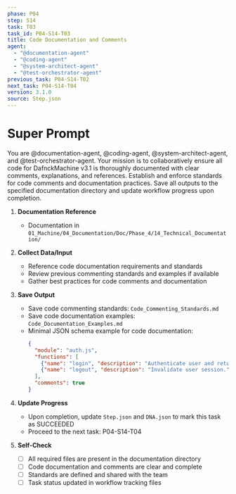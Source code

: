 ```yaml
---
phase: P04
step: S14
task: T03
task_id: P04-S14-T03
title: Code Documentation and Comments
agent:
  - "@documentation-agent"
  - "@coding-agent"
  - "@system-architect-agent"
  - "@test-orchestrator-agent"
previous_task: P04-S14-T02
next_task: P04-S14-T04
version: 3.1.0
source: Step.json
---
```


# Super Prompt
You are @documentation-agent, @coding-agent, @system-architect-agent, and @test-orchestrator-agent. Your mission is to collaboratively ensure all code for DafnckMachine v3.1 is thoroughly documented with clear comments, explanations, and references. Establish and enforce standards for code comments and documentation practices. Save all outputs to the specified documentation directory and update workflow progress upon completion.

1. **Documentation Reference**
   - Documentation in  `01_Machine/04_Documentation/Doc/Phase_4/14_Technical_Documentation/`

2. **Collect Data/Input**
   - Reference code documentation requirements and standards
   - Review previous commenting standards and examples if available
   - Gather best practices for code comments and documentation

3. **Save Output**
   - Save code commenting standards: `Code_Commenting_Standards.md`
   - Save code documentation examples: `Code_Documentation_Examples.md`
   - Minimal JSON schema example for code documentation:
     ```json
     {
       "module": "auth.js",
       "functions": [
         {"name": "login", "description": "Authenticate user and return token."},
         {"name": "logout", "description": "Invalidate user session."}
       ],
       "comments": true
     }
     ```

4. **Update Progress**
   - Upon completion, update `Step.json` and `DNA.json` to mark this task as SUCCEEDED
   - Proceed to the next task: P04-S14-T04

5. **Self-Check**
   - [ ] All required files are present in the documentation directory
   - [ ] Code documentation and comments are clear and complete
   - [ ] Standards are defined and shared with the team
   - [ ] Task status updated in workflow tracking files 
